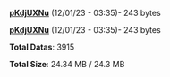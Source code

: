 [**pKdjUXNu**](/data/pKdjUXNu.txt) (12/01/23 - 03:35)- 243 bytes

[**pKdjUXNu**](/data/pKdjUXNu.txt) (12/01/23 - 03:35)- 243 bytes

**Total Datas**: 3915

**Total Size**: 24.34 MB / 24.3 MB